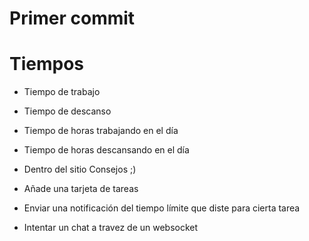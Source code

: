 # Primer commit

# Tiempos

- Tiempo de trabajo 

- Tiempo de descanso

- Tiempo de horas trabajando en el día

- Tiempo de horas descansando en el día

- Dentro del sitio Consejos ;)

- Añade una tarjeta de tareas

- Enviar una notificación del tiempo límite que diste para cierta tarea

- Intentar un chat a travez de un websocket